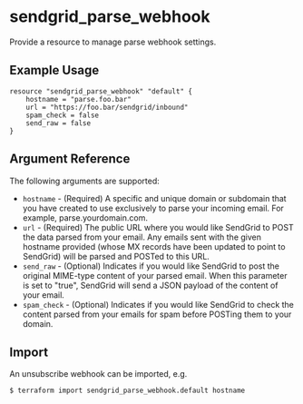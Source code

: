 # sendgrid_parse_webhook

Provide a resource to manage parse webhook settings.

## Example Usage

```hcl
resource "sendgrid_parse_webhook" "default" {
	hostname = "parse.foo.bar"
    url = "https://foo.bar/sendgrid/inbound"
    spam_check = false
    send_raw = false
}
```

## Argument Reference

The following arguments are supported:

* `hostname` - (Required) A specific and unique domain or subdomain that you have created to use exclusively to parse your incoming email. For example, parse.yourdomain.com.
* `url` - (Required) The public URL where you would like SendGrid to POST the data parsed from your email. Any emails sent with the given hostname provided (whose MX records have been updated to point to SendGrid) will be parsed and POSTed to this URL.
* `send_raw` - (Optional) Indicates if you would like SendGrid to post the original MIME-type content of your parsed email. When this parameter is set to "true", SendGrid will send a JSON payload of the content of your email.
* `spam_check` - (Optional) Indicates if you would like SendGrid to check the content parsed from your emails for spam before POSTing them to your domain.


## Import

An unsubscribe webhook can be imported, e.g.
```hcl
$ terraform import sendgrid_parse_webhook.default hostname
```
